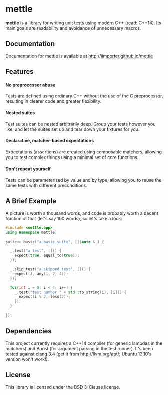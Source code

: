 # mettle

**mettle** is a library for writing unit tests using modern C++ (read: C++14).
Its main goals are readability and avoidance of unnecessary macros.

## Documentation

Documentation for mettle is available at http://jimporter.github.io/mettle

## Features

#### No preprocessor abuse

Tests are defined using ordinary C++ without the use of the C preprocessor,
resulting in clearer code and greater flexibility.

#### Nested suites

Test suites can be nested arbitrarily deep. Group your tests however you like,
and let the suites set up and tear down your fixtures for you.

#### Declarative, matcher-based expectations

Expectations (assertions) are created using composable matchers, allowing you to
test complex things using a minimal set of core functions.

#### Don't repeat yourself

Tests can be parameterized by value and by type, allowing you to reuse the same
tests with different preconditions.

## A Brief Example

A picture is worth a thousand words, and code is probably worth a decent
fraction of that (let's say 100 words), so let's take a look:

```c++
#include <mettle.hpp>
using namespace mettle;

suite<> basic("a basic suite", [](auto &_) {

  _.test("a test", []() {
    expect(true, equal_to(true));
  });

  _.skip_test("a skipped test", []() {
    expect(3, any(1, 2, 4));
  });

  for(int i = 0; i < 4; i++) {
    _.test("test number " + std::to_string(i), [i]() {
      expect(i % 2, less(2));
    });
  }

});
```

## Dependencies

This project currently requires a C++14 compiler (for generic lambdas in the
matchers) and Boost (for argument parsing in the test runner). It's been tested
against clang 3.4 (get it from http://llvm.org/apt/; Ubuntu 13.10's version
won't work!).

## License

This library is licensed under the BSD 3-Clause license.
